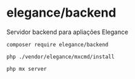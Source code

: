 # elegance/backend

Servidor backend para apliações Elegance

    composer require elegance/backend
    
    php ./vendor/elegance/mxcmd/install
    
    php mx server